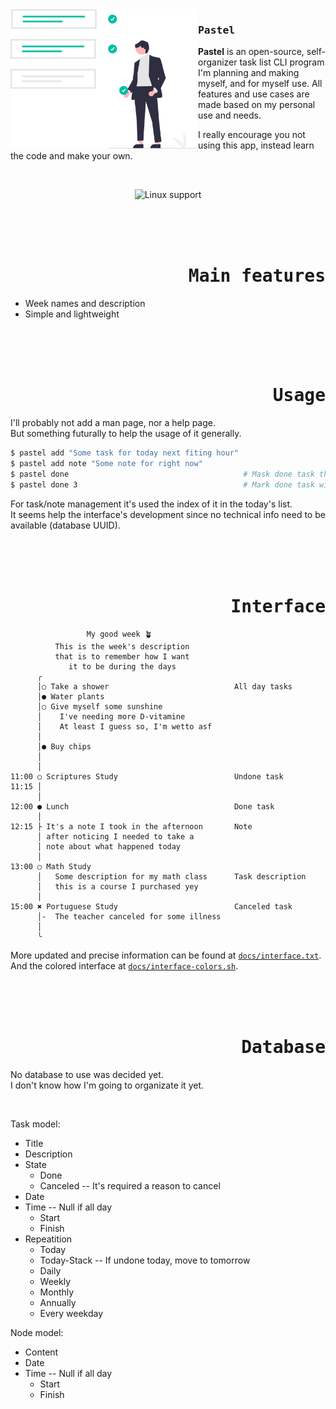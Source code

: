 <img width=300 align=left src='docs/undraw_project_completed_re_jr7u.svg'>
<div>

### <samp>Pastel

**Pastel** is an open-source, self-organizer task list CLI program
I'm planning and making myself, and for myself use. All features
and use cases are made based on my personal use and needs.

I really encourage you not using this app, instead
learn the code and make your own.
</div>

<br>
<div align=center>

![Linux support](https://img.shields.io/badge/Linux-%23.svg?style=for-the-badge&logo=linux&logoColor=2f2e41&label=support&labelColor=00bfa6&color=f1f1f1)
</div>

<br>
<br>
<br>
<div align=right>

# <samp> Main features
</div>

- Week names and description
- Simple and lightweight


<br>
<br>
<br>
<div align=right>

# <samp>Usage
</div>

I'll probably not add a man page, nor a help page.  
But something futurally to help the usage of it generally.

```sh
$ pastel add "Some task for today next fiting hour"
$ pastel add note "Some note for right now"
$ pastel done                                       # Mask done task that fits now time
$ pastel done 3                                     # Mark done task with index 3 today
```

For task/note management it's used the index of it in the today's list.  
It seems help the interface's development since no technical info need to be available (database UUID).


<br>
<br>
<br>
<div align=right>

# <samp>Interface
</div>

```
                 My good week 🪴
          This is the week's description
          that is to remember how I want
             it to be during the days
      ╭
      │○ Take a shower                            All day tasks
      │● Water plants
      │○ Give myself some sunshine
      │    I've needing more D-vitamine
      │    At least I guess so, I'm wetto asf
      │
      │● Buy chips
      │
      │
11:00 ○ Scriptures Study                          Undone task
11:15 │
      │
12:00 ● Lunch                                     Done task
      │
12:15 ├ It's a note I took in the afternoon       Note
      │ after noticing I needed to take a
      │ note about what happened today
      │
13:00 ○ Math Study
      │   Some description for my math class      Task description
      │   this is a course I purchased yey
      │
15:00 ✖ Portuguese Study                          Canceled task
      │-  The teacher canceled for some illness
      │
      ╰
```

More updated and precise information can be found at [`docs/interface.txt`](docs/interface.txt).  
And the colored interface at [`docs/interface-colors.sh`](docs/interface-colors.sh).


<br>
<br>
<br>
<div align=right>

# <samp>Database
</div>

No database to use was decided yet.  
I don't know how I'm going to organizate it yet.

<br>

Task model:
- Title
- Description
- State
	- Done
	- Canceled -- It's required a reason to cancel
- Date
- Time -- Null if all day
	- Start
	- Finish
- Repeatition
	- Today
	- Today-Stack -- If undone today, move to tomorrow
	- Daily
	- Weekly
	- Monthly
	- Annually
	- Every weekday

Node model:
- Content
- Date
- Time -- Null if all day
	- Start
	- Finish
